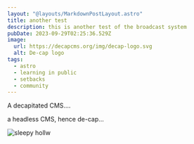 ```yaml
---
layout: "@layouts/MarkdownPostLayout.astro"
title: another test
description: this is another test of the broadcast system
pubDate: 2023-09-29T02:25:36.529Z
image:
  url: https://decapcms.org/img/decap-logo.svg
  alt: De-cap logo
tags:
  - astro
  - learning in public
  - setbacks
  - community
---
```

A decapitated CMS....

a headless CMS, hence de-cap...

![sleepy hollw](https://cms-assets.theasc.com/Sleepy-Hollow-1.jpg?mtime=20190219165649|width=500)
